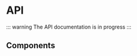 <script setup>
import { data } from './components.data.js';
const byType = data.reduce((memo, component) => {
  const type = component.params.type;
  if (!memo.has(type)) {
    memo.set(type, []);
  }
  memo.get(type).push(component);
  return memo;
}, new Map());
</script>

# API

::: warning
The API documentation is in progress
:::

## Components

<template v-for="[type, components] of byType.entries()">
  <h3 v-if="type != 'components'">{{ type[0].toUpperCase() }}{{ type.slice(1) }}</h3>
  <ul>
    <li v-for="component of components.sort()">
      <a :href="`${component.params.component}`">{{ component.params.title }}</a>:
      {{ component.params.description }}
     </li>
  </ul>
</template>
